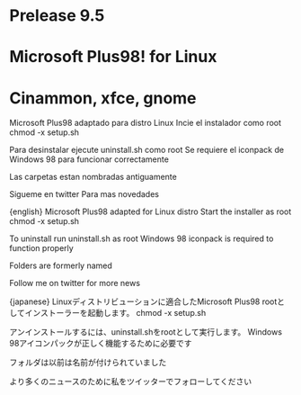 # Prelease 9.5
# Microsoft Plus98! for Linux
# Cinammon, xfce, gnome
Microsoft Plus98 adaptado para distro Linux
Incie el instalador como root
chmod -x setup.sh

Para desinstalar ejecute uninstall.sh como root
Se requiere el iconpack de Windows 98 para funcionar correctamente

Las carpetas estan nombradas antiguamente

Sigueme en twitter Para mas novedades 

{english}
Microsoft Plus98 adapted for Linux distro
Start the installer as root
chmod -x setup.sh

To uninstall run uninstall.sh as root
Windows 98 iconpack is required to function properly

Folders are formerly named

Follow me on twitter for more news

{japanese}
Linuxディストリビューションに適合したMicrosoft Plus98
rootとしてインストーラーを起動します。
chmod -x setup.sh

アンインストールするには、uninstall.shをrootとして実行します。
Windows 98アイコンパックが正しく機能するために必要です

フォルダは以前は名前が付けられていました

より多くのニュースのために私をツイッターでフォローしてください
